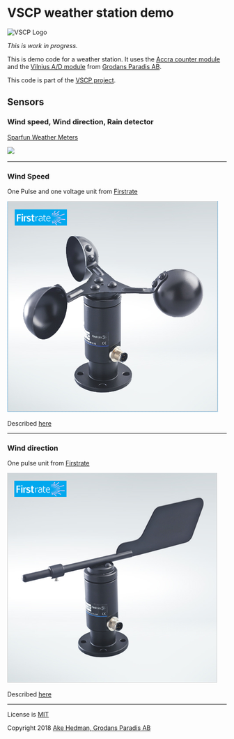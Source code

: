# VSCP weather station demo

![VSCP Logo](https://www.vscp.org/images/logo_200.png)

*This is work in progress.*

This is demo code for a weather station. It uses the [Accra counter module](https://www.grodansparadis.com/accra/accra.html) and the [Vilnius A/D module](http://www.grodansparadis.com/vilnius/vilnius.html) from [Grodans Paradis AB](https://www.grodansparadis.com). 

This code is part of the [VSCP project](https://www.vscp.org).

## Sensors

### Wind speed, Wind direction, Rain detector
[Sparfun Weather Meters](https://www.sparkfun.com/products/8942)

![](https://cdn.sparkfun.com//assets/parts/2/2/3/3/08942-01.jpg)

----

### Wind Speed
One Pulse and one voltage unit from [Firstrate](http://www.firstsensor.com.cn/products_detail/productId=144.html)

![](images/wind_speed.png)

Described [here](http://www.firstsensor.com.cn/products_detail/productId=144.html)

----

### Wind direction
One pulse unit from [Firstrate](http://www.firstsensor.com.cn/products_list/pmcId=24.html)

![](images/wind_direction.png)

Described [here](http://www.firstsensor.com.cn/products_detail/productId=144.html)


----


License is [MIT](https://www.google.com/url?sa=t&rct=j&q=&esrc=s&source=web&cd=4&cad=rja&uact=8&ved=2ahUKEwiO2Mv4y_7cAhUFM5oKHSkxA90QFjADegQIBhAB&url=https%3A%2F%2Fopensource.org%2Flicenses%2FMIT&usg=AOvVaw1MsEPekvPKCIceu2jiRDy4)

Copyright 2018 [Ake Hedman, Grodans Paradis AB](akhe@grodansparadis.com)

